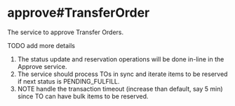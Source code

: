 # approve#TransferOrder

The service to approve Transfer Orders.

TODO add more details
1. The status update and reservation operations will be done in-line in the Approve service.
2. The service should process TOs in sync and iterate items to be reserved if next status is PENDING_FULFILL. 
3. NOTE handle the transaction timeout (increase than default, say 5 min) since TO can have bulk items to be reserved.

